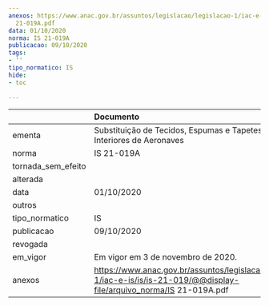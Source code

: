 ```yaml
---
anexos: https://www.anac.gov.br/assuntos/legislacao/legislacao-1/iac-e-is/is/is-21-019/@@display-file/arquivo_norma/IS
  21-019A.pdf
data: 01/10/2020
norma: IS 21-019A
publicacao: 09/10/2020
tags:
- ''
tipo_normatico: IS
hide: 
- toc 
 
---
```


|                    | Documento                                                                                                                  |
|:-------------------|:---------------------------------------------------------------------------------------------------------------------------|
| ementa             | Substituição de Tecidos, Espumas e Tapetes em Interiores de Aeronaves                                                      |
| norma              | IS 21-019A                                                                                                                 |
| tornada_sem_efeito |                                                                                                                            |
| alterada           |                                                                                                                            |
| data               | 01/10/2020                                                                                                                 |
| outros             |                                                                                                                            |
| tipo_normatico     | IS                                                                                                                         |
| publicacao         | 09/10/2020                                                                                                                 |
| revogada           |                                                                                                                            |
| em_vigor           | Em vigor em 3 de novembro de 2020.                                                                                         |
| anexos             | https://www.anac.gov.br/assuntos/legislacao/legislacao-1/iac-e-is/is/is-21-019/@@display-file/arquivo_norma/IS 21-019A.pdf |